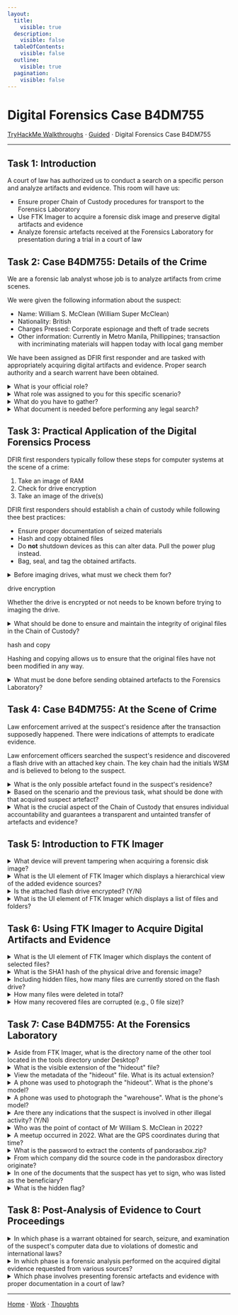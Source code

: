 ```yaml
---
layout:
  title:
    visible: true
  description:
    visible: false
  tableOfContents:
    visible: false
  outline:
    visible: true
  pagination:
    visible: false
---
```


# Digital Forensics Case B4DM755

[TryHackMe Walkthroughs](./) ⋅ [Guided](../) ⋅ Digital Forensics Case B4DM755

***

## Task 1: Introduction

A court of law has authorized us to conduct a search on a specific person and analyze artifacts and evidence. This room will have us:
* Ensure proper Chain of Custody procedures for transport to the Forensics Laboratory
* Use FTK Imager to acquire a forensic disk image and preserve digital artifacts and evidence
* Analyze forensic artefacts received at the Forensics Laboratory for presentation during a trial in a court of law

## Task 2: Case B4DM755: Details of the Crime

We are a forensic lab analyst whose job is to analyze artifacts from crime scenes.

We were given the following information about the suspect:
* Name: William S. McClean (William Super McClean)
* Nationality: British
* Charges Pressed: Corporate espionage and theft of trade secrets
* Other information: Currently in Metro Manila, Phillippines; transaction with incriminating materials will happen today with local gang member

We have been assigned as DFIR first responder and are tasked with appropriately acquiring digital artifacts and evidence. Proper search authority and a search warrent have been obtained.

<details>

<summary>What is your official role?</summary>

forensic lab analyst

As noted above, our official role is our job title: forensic lab analyst.

</details>

<details>

<summary>What role was assigned to you for this specific scenario?</summary>

DFIR first responder

In this specific scenario, we are acting as a DFIR first responder.
</details>


<details>

<summary>What do you have to gather?</summary>

digital artefacts and evidence

As a DFIR first responder, we are responsible for gathering digital artifacts and evidence that will be analyzed and possible used in court.

</details>


<details>

<summary>What document is needed before performing any legal search?</summary>

search warrant

A search warrant authorizes law enforcement officers to investigate the subject and his place of residence.

</details>


## Task 3: Practical Application of the Digital Forensics Process

DFIR first responders typically follow these steps for computer systems at the scene of a crime:
1. Take an image of RAM
2. Check for drive encryption
3. Take an image of the drive(s)

DFIR first responders should establish a chain of custody while following thee best practices:
* Ensure proper documentation of seized materials
* Hash and copy obtained files
* Do **not** shutdown devices as this can alter data. Pull the power plug instead.
* Bag, seal, and tag the obtained artifacts.

<details>

<summary>Before imaging drives, what must we check them for?</summary>

</details>

drive encryption

Whether the drive is encrypted or not needs to be known before trying to imaging the drive.

<details>

<summary>What should be done to ensure and maintain the integrity of original files in the Chain of Custody?</summary>

</details>

hash and copy

Hashing and copying allows us to ensure that the original files have not been modified in any way.

<details>

<summary>What must be done before sending obtained artefacts to the Forensics Laboratory?</summary>

bag, seal, and tag the obtained artefacts

Artifacts need to be secured and labeled before being sent to a different location.

</details>

## Task 4: Case B4DM755: At the Scene of Crime

Law enforcement arrived at the suspect's residence after the transaction supposedly happened. There were indications of attempts to eradicate evidence.

Law enforcement officers searched the suspect's residence and discovered a flash drive with an attached key chain. The key chain had the initials WSM and is believed to belong to the suspect.

<details>
<summary>What is the only possible artefact found in the suspect's residence?</summary>

</details>

<details>
<summary>Based on the scenario and the previous task, what should be done with that acquired suspect artefact?</summary>

</details>

<details>
<summary>What is the crucial aspect of the Chain of Custody that ensures individual accountability and guarantees a transparent and untainted transfer of artefacts and evidence?</summary>

</details>

## Task 5: Introduction to FTK Imager

<details>
<summary>What device will prevent tampering when acquiring a forensic disk image?</summary>

</details>

<details>
<summary>What is the UI element of FTK Imager which displays a hierarchical view of the added evidence sources?</summary>

</details>

<details>
<summary>Is the attached flash drive encrypted? (Y/N)</summary>

</details>

<details>
<summary>What is the UI element of FTK Imager which displays a list of files and folders?</summary>

</details>

## Task 6: Using FTK Imager to Acquire Digital Artifacts and Evidence

<details>
<summary>What is the UI element of FTK Imager which displays the content of selected files?</summary>

</details>

<details>
<summary>What is the SHA1 hash of the physical drive and forensic image?</summary>

</details>

<details>
<summary>Including hidden files, how many files are currently stored on the flash drive?</summary>

</details>

<details>
<summary>How many files were deleted in total?</summary>

</details>

<details>
<summary>How many recovered files are corrupted (e.g., 0 file size)?</summary>

</details>

## Task 7: Case B4DM755: At the Forensics Laboratory

<details>
<summary>Aside from FTK Imager, what is the directory name of the other tool located in the tools directory under Desktop?</summary>

</details>

<details>
<summary>What is the visible extension of the "hideout" file?</summary>

</details>

<details>
<summary>View the metadata of the "hideout" file. What is its actual extension?</summary>

</details>

<details>
<summary>A phone was used to photograph the "hideout". What is the phone's model?</summary>

</details>

<details>
<summary>A phone was used to photograph the "warehouse". What is the phone's model?</summary>

</details>

<details>
<summary>Are there any indications that the suspect is involved in other illegal activity? (Y/N)</summary>

</details>

<details>
<summary>Who was the point of contact of Mr William S. McClean in 2022?</summary>

</details>

<details>
<summary>A meetup occurred in 2022. What are the GPS coordinates during that time?</summary>

</details>

<details>
<summary>What is the password to extract the contents of pandorasbox.zip?</summary>

</details>

<details>
<summary>From which company did the source code in the pandorasbox directory originate?</summary>

</details>

<details>
<summary>In one of the documents that the suspect has yet to sign, who was listed as the beneficiary?</summary>

</details>

<details>
<summary>What is the hidden flag?</summary>

</details>

## Task 8: Post-Analysis of Evidence to Court Proceedings

<details>
<summary>In which phase is a warrant obtained for search, seizure, and examination of the suspect's computer data due to violations of domestic and international laws?</summary>

</details>

<details>
<summary>In which phase is a forensic analysis performed on the acquired digital evidence requested from various sources?</summary>

</details>

<details>
<summary>Which phase involves presenting forensic artefacts and evidence with proper documentation in a court of law?</summary>

</details>

***

[Home](https://app.gitbook.com/o/0kO27okC5uVB9ALX3rho/s/036xtfEIzcEdGegONXWM/) ⋅ [Work](https://app.gitbook.com/o/0kO27okC5uVB9ALX3rho/s/WaFS755Q4sf02CxLcghQ/) ⋅ [Thoughts](https://app.gitbook.com/o/0kO27okC5uVB9ALX3rho/s/s4QQPMntQ25hmJToKSOu/)
